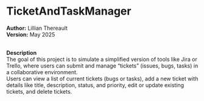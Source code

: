 # TicketAndTaskManager
**Author:** Lillian Thereault<br>
**Version:** May 2025<br><br>

**Description**<br>
The goal of this project is to simulate a simplified version of tools like Jira or Trello, where users can submit and manage “tickets” (issues, bugs, tasks) in a collaborative environment.<br>
Users can view a list of current tickets (bugs or tasks), add a new ticket with details like title, description, status, and priority, edit or update existing tickets, and delete tickets.
